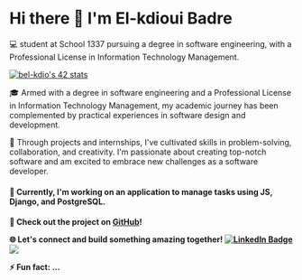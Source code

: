 # Hi there 👋  I'm El-kdioui Badre

💻 student at School 1337 pursuing a degree in software engineering, with a Professional License in Information Technology Management.

[![bel-kdio's 42 stats](https://badge.mediaplus.ma/darkblue/bel-kdio)](https://github.com/oakoudad/badge42)

🎓 Armed with a degree in software engineering and a Professional License in Information Technology Management, my academic journey has been complemented by practical experiences in software design and development.

🚀 Through projects and internships, I've cultivated skills in problem-solving, collaboration, and creativity. I'm passionate about creating top-notch software and am excited to embrace new challenges as a software developer.

<!--🔍 Passionate about crafting high-quality software, I'm on a mission to turn challenges into opportunities. Always eager to learn and grow, I'm ready to take on new adventures as a software developer.-->
<h4>🔭 Currently, I'm working on an application to manage tasks using JS, Django, and PostgreSQL.</p>
<h4>🔗 Check out the project on <a href="your_github_link_here">GitHub</a>!</p>
<!-- <h4>   I’m currently working on an application to managing tasks using js Django postgreSQL<a href="https://github.com/belkdioui-111/task_manager-Js-Django-PostgreSQL"> Link Github </a></h4> -->
<!--🌱 I’m currently learning about--> 

🌐 Let's connect and build something amazing together! 
  <a href="https://www.linkedin.com/in/badre-el-kdioui-1a88471b1/">
    <img src="https://img.shields.io/badge/LinkedIn-blue?style=for-the-badge&logo=linkedin&logoColor=white" alt="LinkedIn Badge"/>
  </a>
  <a href="https://www.instagram.com/badre_elkdioui?igsh=dmtlZjBycmdvMG93&utm_source=qr">
    <img src="https://img.shields.io/badge/Instagram-E4405F?style=for-the-badge&logo=instagram&logoColor=white"/>
  </a>

⚡ Fun fact: ...
<!--
**belkdioui-111/belkdioui-111** is a ✨ _special_ ✨ repository because its `README.md` (this file) appears on your GitHub profile.

Here are some ideas to get you started:


- 👯 I’m looking to collaborate on ...
- 🤔 I’m looking for help with ...
- 💬 Ask me about ...
- 📫 How to reach me: ...
- 😄 Pronouns: ...
-->
